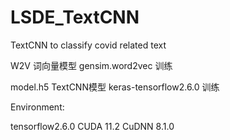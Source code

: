 # LSDE_TextCNN
TextCNN to classify covid related text

W2V 词向量模型 gensim.word2vec 训练

model.h5 TextCNN模型 keras-tensorflow2.6.0 训练

Environment:

tensorflow2.6.0
CUDA 11.2
CuDNN 8.1.0

